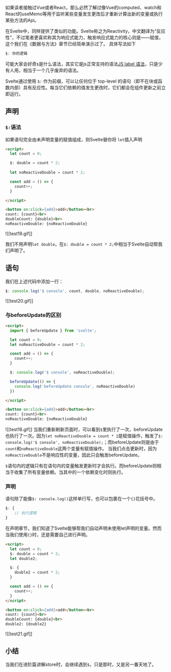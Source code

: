 如果读者接触过Vue或者React，那么必然了解过像Vue的computed、watch和React的useMemo等用于监听某些变量发生更改后才重新计算出新的变量或执行某些方法的Api。

在Svelte中，同样提供了类似的功能。Svelte称之为Reactivity，中文翻译为“反应性”，不过笔者更喜欢称其为响应式能力，触发响应式能力的核心则是——赋值，这个我们在《数据与方法》章节已经简单演示过了。
具体写法如下
```javascript
$: 你的逻辑
```

可能大家会好奇`$`是什么语法，其实它是js正常支持的语法[JS label 语法](https://developer.mozilla.org/en-US/docs/Web/JavaScript/Reference/Statements/label)，只是少有人用，相当于一个几乎废弃的语法。
  
Svelte通过使用 `$:` 作为前缀，可以让任何位于 top-level 的语句（即不在块或函数内部）具有反应性。每当它们依赖的值发生更改时，它们都会在组件更新之前立即运行。

## 声明

### `$:`语法

如果语句完全由未声明变量的赋值组成，则Svelte替你将 `let`插入声明
```html
<script>
  let count = 0;

  $: double = count * 2;
  
  let noReactiveDouble = count * 2;

  const add = () => {
    count++;
  }

</script>

<button on:click={add}>add</button><br>
count: {count}<br>
doubleCount: {double}<br>
noReactiveDouble: {noReactiveDouble}
```

![[test19.gif]]

我们不用声明`let double`，在`$: double = count * 2;`中相当于Svelte自动帮我们声明了。

## 语句

我们在上述代码中添加一行：
```javascript
$: console.log('$ console', count, double, noReactiveDouble);
```

![[test20.gif]]

### 与beforeUpdate的区别

```html
<script>
  import { beforeUpdate } from 'svelte';

  let count = 0;
  let noReactiveDouble = count * 2;

  const add = () => {
    count++;
  }

  $: console.log('$ console', noReactiveDouble);

  beforeUpdate(() => {
    console.log('beforeUpdate console', noReactiveDouble)
  })

</script>

<button on:click={add}>add</button><br>
count: {count}<br>
noReactiveDouble: {noReactiveDouble}
```

![[test18.gif]]
当我们重新刷新页面时，可以看到`$`里执行了一次，beforeUpdate也执行了一次。因为`let noReactiveDouble = count * 2`是赋值操作，触发了`$: console.log('$ console', noReactiveDouble);`；而beforeUpdate则是由于`count`和`noReactiveDouble`这两个变量有赋值操作。
当我们点击更新时，因为`noReactiveDouble`不是响应性的变量，因此只会触发beforeUpdate。

`$`语句内的逻辑只有在语句内的变量触发更新时才会执行。而beforeUpdate则相当于收集了所有变量依赖。当其中的一个依赖变化时则执行。

### 声明
语句除了能像`$: console.log()`这样单行写，也可以包裹在一个`{}`花括号中。
```javascript
$: {
	// 执行逻辑
}
```
在声明章节，我们知道了Svelte能够帮我们自动声明未使用let声明的变量。然而当我们使用`{}`时，还是需要自己进行声明。

```html
<script>
  let count = 0;
  $: double = count * 2;
  let double2;

  $: {
    double2 = count * 2;
  }

  const add = () => {
    count++;
  }
</script>

<button on:click={add}>add</button><br>
count: {count}<br>
doubleCount: {double}<br>
double2: {double2}
```

![[test21.gif]]

## 小结
当我们在进阶篇讲解store时，会继续遇到`$`，只是那时，又是另一番天地了。